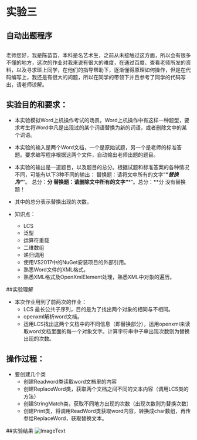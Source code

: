 # 实验三 
## 自动出题程序
## 
老师您好，我是陈苗苗，本科是名艺术生，之前从未接触过这方面，所以会有很多不懂的地方，这次的作业对我来说有很大的难度，在通过百度、查看老师所发的资料，以及寻求班上同学，在他们的指导帮助下，逐渐懂得原理如何操作，但是在代码编写上，我还是有很大的问题，所以在同学的带领下并且参考了同学的代码写出，请老师谅解。

## 实验目的和要求：
- 本实验模拟Word上机操作考试的场景。Word上机操作中有这样一种题型，要求考生将Word中凡是出现过的某个词语替换为新的词语，或者删除文中的某个词语。
 - 本实验的输入是两个Word文档，一个是原始试题，另一个是老师的标准答题。要求编写程序根据这两个文件，自动输出老师出题的题目。
 - 本实验的输出是一道题目，以及题目的总分。根据试题和标准答案的各种情况不同，可能有以下3种不同的输出：
  替换题：请将文中所有的文字“***”替换为“***”。 总分：**分
  替换题：请删除文中所有的文字“***”。总分：**分
  没有替换题！
 - 其中的总分表示替换出现的次数。

-  知识点：
   -  LCS
   -  泛型
   -  运算符重载
   -  二维数组
   -  递归调用
   -  使用VS2017中的NuGet安装项目的外部引用。
   -  熟悉Word文件的XML格式。
   -  熟悉XML格式及OpenXmlElement处理，熟悉XML中对象的遍历。
   
 ##实验理解
 - 本次作业用到了前两次的作业：
   - LCS 最长公共子序列，目的是为了找出两个对象的相同与不相同。
   - openxml解析word文档。
   - 运用LCS找出这两个文档中的不同信息（即替换部分），运用openxml来读取word文档里面的每一个对象文字。计算字符串中子串出现次数则为替换出现的次数。
   

## 操作过程：
 -  要创建几个类
    - 创建Readword类读取word文档里的内容
    - 创建ReplaceWord类，获取两个文档之间不同的文本内容（调用LCS类的方法）
    - 创建StringMatch类，获取不同地方出现的次数（出现次数则为替换次数）
    - 创建Print类，将调用ReadWord类获取word内容，转换成char数组，再传参给ReplaceWord，获取替换文本。
 



##实验结果
![ImageText](http://m.qpic.cn/psb?/V10uZ7S132PBtH/WWtrGyG6PYfXkO6kAU*CMTlQikoYRywc861RodSpr6E!/b/dFIBAAAAAAAA&bo=ggIHAoICBwIRGS4!&rf=viewer_4)


     